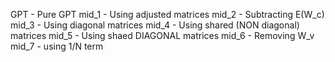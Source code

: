 GPT - Pure GPT
mid_1 - Using adjusted matrices
mid_2 - Subtracting E(W_c)
mid_3 - Using diagonal matrices
mid_4 - Using shared (NON diagonal) matrices
mid_5 - Using shaed DIAGONAL matrices
mid_6 - Removing W_v
mid_7 - using 1/N term